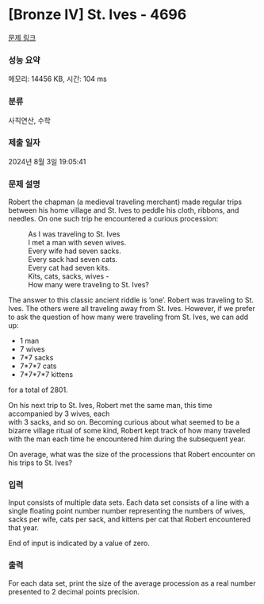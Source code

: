 # [Bronze IV] St. Ives - 4696 

[문제 링크](https://www.acmicpc.net/problem/4696) 

### 성능 요약

메모리: 14456 KB, 시간: 104 ms

### 분류

사칙연산, 수학

### 제출 일자

2024년 8월 3일 19:05:41

### 문제 설명

<p>Robert the chapman (a medieval traveling merchant) made regular trips between his home village and St. Ives to peddle his cloth, ribbons, and needles. On one such trip he encountered a curious procession:</p>

<p style="margin-left: 40px;">As I was traveling to St. Ives<br>
I met a man with seven wives.<br>
Every wife had seven sacks.<br>
Every sack had seven cats.<br>
Every cat had seven kits.<br>
Kits, cats, sacks, wives -<br>
How many were traveling to St. Ives?</p>

<p>The answer to this classic ancient riddle is ’one’. Robert was traveling to St. Ives. The others were all traveling away from St. Ives. However, if we prefer to ask the question of how many were traveling from St. Ives, we can add up:</p>

<ul>
	<li>1 man</li>
	<li>7 wives</li>
	<li>7*7 sacks</li>
	<li>7*7*7 cats</li>
	<li>7*7*7*7 kittens</li>
</ul>

<p>for a total of 2801.</p>

<p>On his next trip to St. Ives, Robert met the same man, this time accompanied by 3 wives, each<br>
with 3 sacks, and so on. Becoming curious about what seemed to be a bizarre village ritual of some kind, Robert kept track of how many traveled with the man each time he encountered him during the subsequent year.</p>

<p>On average, what was the size of the processions that Robert encounter on his trips to St. Ives?</p>

### 입력 

 <p>Input consists of multiple data sets. Each data set consists of a line with a single floating point number number representing the numbers of wives, sacks per wife, cats per sack, and kittens per cat that Robert encountered that year.</p>

<p>End of input is indicated by a value of zero.</p>

### 출력 

 <p>For each data set, print the size of the average procession as a real number presented to 2 decimal points precision.</p>

